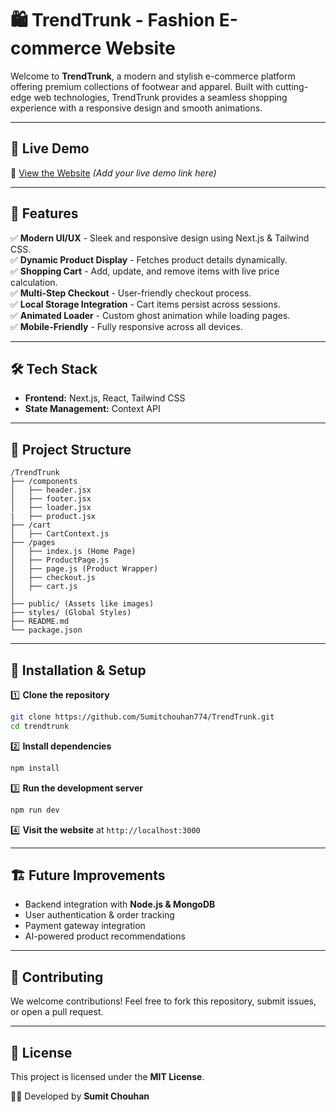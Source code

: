 # 🛍️ TrendTrunk - Fashion E-commerce Website

Welcome to **TrendTrunk**, a modern and stylish e-commerce platform offering premium collections of footwear and apparel. Built with cutting-edge web technologies, TrendTrunk provides a seamless shopping experience with a responsive design and smooth animations.

---

## 🚀 Live Demo
🔗 [View the Website](https://trend-trunk.vercel.app/) *(Add your live demo link here)*

---

## 📌 Features
✅ **Modern UI/UX** - Sleek and responsive design using Next.js & Tailwind CSS.  
✅ **Dynamic Product Display** - Fetches product details dynamically.  
✅ **Shopping Cart** - Add, update, and remove items with live price calculation.  
✅ **Multi-Step Checkout** - User-friendly checkout process.  
✅ **Local Storage Integration** - Cart items persist across sessions.  
✅ **Animated Loader** - Custom ghost animation while loading pages.  
✅ **Mobile-Friendly** - Fully responsive across all devices.  

---

## 🛠️ Tech Stack
- **Frontend:** Next.js, React, Tailwind CSS  
- **State Management:** Context API  

---

## 📂 Project Structure
```
/TrendTrunk
├── /components
│   ├── header.jsx
│   ├── footer.jsx
│   ├── loader.jsx
|   ├── product.jsx
├── /cart
│   ├── CartContext.js
├── /pages
│   ├── index.js (Home Page)
│   ├── ProductPage.js
│   ├── page.js (Product Wrapper)
│   ├── checkout.js
│   ├── cart.js
│
├── public/ (Assets like images)
├── styles/ (Global Styles)
├── README.md
└── package.json
```

---

## 🔧 Installation & Setup
1️⃣ **Clone the repository**  
```sh
git clone https://github.com/Sumitchouhan774/TrendTrunk.git
cd trendtrunk
```
2️⃣ **Install dependencies**  
```sh
npm install
```
3️⃣ **Run the development server**  
```sh
npm run dev
```
4️⃣ **Visit the website** at `http://localhost:3000`

---

## 🏗️ Future Improvements
- Backend integration with **Node.js & MongoDB**
- User authentication & order tracking
- Payment gateway integration
- AI-powered product recommendations

---

## 🤝 Contributing
We welcome contributions! Feel free to fork this repository, submit issues, or open a pull request.  

---

## 📜 License
This project is licensed under the **MIT License**.

👨‍💻 Developed by **Sumit Chouhan**
